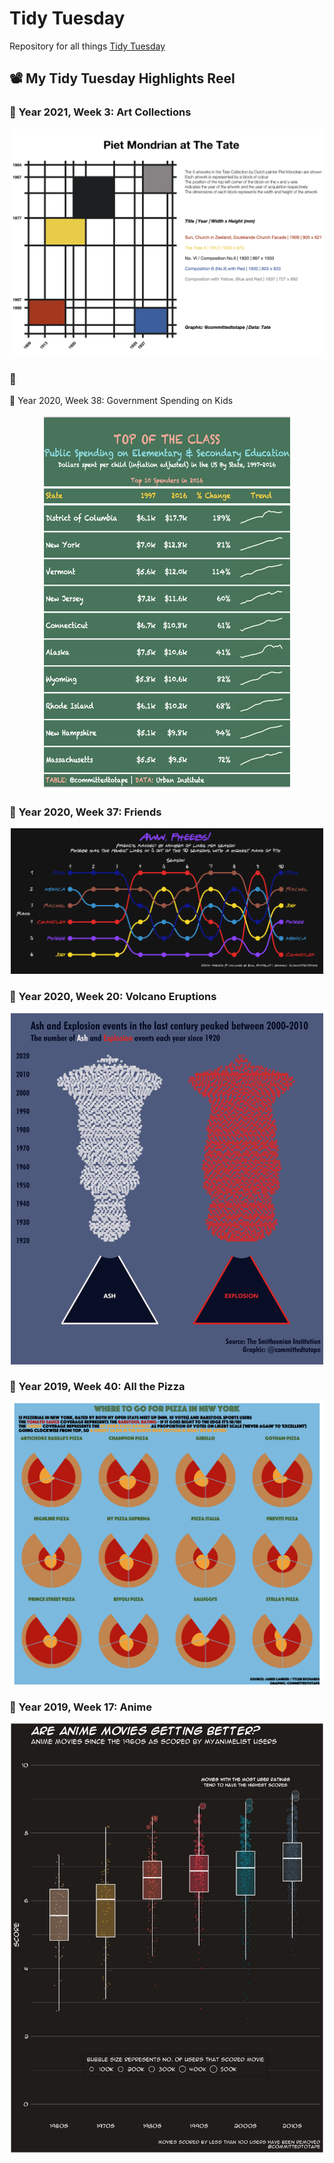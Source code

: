 # Tidy Tuesday  

Repository for all things [Tidy Tuesday](https://github.com/rfordatascience/tidytuesday)

## 📽️ My Tidy Tuesday Highlights Reel

### 🎨 Year 2021, Week 3: Art Collections 

<p align="center">
  <img width="500" height="364" src="https://github.com/committedtotape/tidy-tuesday/blob/main/2021/week3/piet_mondrian.png">
</p>

### 🧑
🏫 Year 2020, Week 38: Government Spending on Kids

<p align="center">
  <img width="400" height="600" src="https://github.com/committedtotape/tidy-tuesday/blob/main/2020/week38/education_spend.png">
</p>

### 🤣 Year 2020, Week 37: Friends

<p align="center">
  <img width="500" height="233" src="https://github.com/committedtotape/tidy-tuesday/blob/main/2020/week37/friends_lines_ranked.png">
</p>

### 🌋 Year 2020, Week 20: Volcano Eruptions

<p align="center">
  <img width="500" height="562" src="https://github.com/committedtotape/tidy-tuesday/blob/main/2020/week20/volcanic_eruptions.png">
</p>

### 🍕 Year 2019, Week 40: All the Pizza

<p align="center">
  <img width="500" height="450" src="https://github.com/committedtotape/tidy-tuesday/blob/main/2019/week40/pizza_ratings.png">
</p>

### 🎥 Year 2019, Week 17: Anime

<p align="center">
  <img width="500" height="687" src="https://github.com/committedtotape/tidy-tuesday/blob/main/2019/week17/anime%20movies.png">
</p>